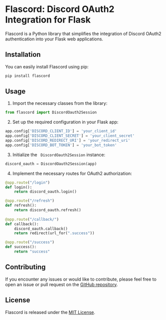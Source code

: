 
# Flascord: Discord OAuth2 Integration for Flask

Flascord is a Python library that simplifies the integration of Discord OAuth2 authentication into your Flask web applications.

## Installation

You can easily install Flascord using pip:

``` bash
pip install flascord
```

## Usage

1. Import the necessary classes from the library:

```python
from flascord import DiscordOauth2Session
```

2. Set up the required configuration in your Flask app:

```python
app.config['DISCORD_CLIENT_ID'] = 'your_client_id'
app.config['DISCORD_CLIENT_SECRET'] = 'your_client_secret'
app.config['DISCORD_REDIRECT_URI'] = 'your_redirect_uri'
app.config['DISCORD_BOT_TOKEN'] = 'your_bot_token'
```

3. Initialize the ` DiscordOauth2Session` instance:

```python
discord_oauth = DiscordOauth2Session(app)
```

4. Implement the necessary routes for OAuth2 authorization:

```python
@app.route("/login")
def login():
    return discord_oauth.login()

@app.route("/refresh")
def refresh():
    return discord_oauth.refresh()
    
@app.route("/callback/")
def callback():
    discord_oauth.callback()
    return redirect(url_for(".success"))

@app.route("/success")
def success():
    return "success"
```

## Contributing

If you encounter any issues or would like to contribute, please feel free to open an issue or pull request on the [GitHub repository](https://github.com/yorukaze-luru/Flascord).

## License

Flascord is released under the [MIT License](LICENSE).
```
